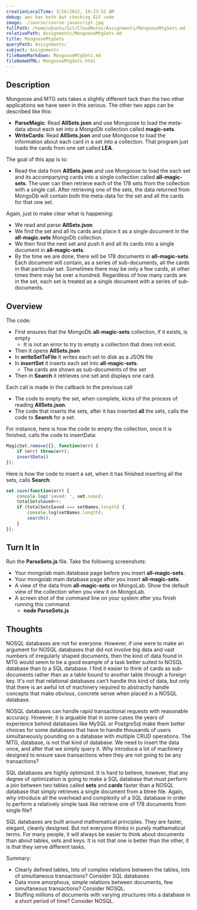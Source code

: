 ```yaml
---
creationLocalTime: 3/26/2022, 10:23:52 AM
debug: aec has both but checking ELF code
image: ./course/course-javascript.jpg
fullPath: /home/ubuntu/Git/CloudNotes/Assignments/MongooseMtgSets.md
relativePath: Assignments/MongooseMtgSets.md
title: MongooseMtgSets
queryPath: Assignments/
subject: Assignments
fileNameMarkdown: MongooseMtgSets.md
fileNameHTML: MongooseMtgSets.html
---
```



<!-- toc -->
<!-- tocstop -->

## Description

Mongoose and MTG sets takes a slightly different tack than the two other applications we have seen in this serious. The other two apps can be described like this:

- **ParseMagic**: Read **AllSets.json** and use Mongoose to load the meta-data about each  set into a MongoDb collection called **magic-sets**.
- **WriteCards**: Read **AllSets.json** and use Mongoose to load the information about each card in a set into a collection. That program just loads the cards from one set called **LEA**.

The goal of this app is to:

- Read the data from **AllSets.json** and use Mongoose to load the each set and its accompanying cards into a single collection called **all-magic-sets**. The user can then retrieve each of the 178 sets from the collection with a single call. After retrieving one of the sets, the data returned from MongoDb will contain both the meta-data for the set and all the cards for that one set. 

Again, just to make clear what is happening:

- We read and parse **AllSets.json**
- We find the set and all its cards and place it as a single document in the **all-magic.sets** MongoDb collection.
- We then find the next set and push it and all its cards into a single document in **all-magic-sets**.
- By the time we are done, there will be 178 documents in **all-magic-sets**. Each document will contain, as a series of sub-documents, all the cards in that particular set. Sometimes there may be only a few cards, at other times there may be over a hundred. Regardless of how many cards are in the set, each set is treated as a single document with a series of sub-documents.

## Overview

The code:

- First ensures that the MongoDb **all-magic-sets** collection, if it exists, is empty
    - It is not an error to try to empty a collection that does not exist.
- Then it opens **AllSets.json**
- In **writeSetToFile** it writes each set to disk as a JSON file
- In **insertSet** it inserts each set into **all-magic-sets**.
    - The cards are shown as sub-documents of the set
- Then in **Search** it retrieves one set and displays one card.

Each call is made in the callback to the previous call

- The code to empty the set, when complete, kicks of the process of reading **AllSets.json**.
- The code that inserts the sets, after it has inserted **all** the sets, calls the code to **Search** for a set.

For instance, here is how the code to empty the collection, once it is finished, calls the code to insertData:

```javascript
MagicSet.remove({}, function(err) {
	if (err) throw(err);
	insertData()
});
```

Here is how the code to insert a set, when it has finished inserting all the sets, calls **Search**: 


```javascript
set.save(function(err) {
	console.log('saved: ', set.name);
	totalSetsSaved++;
	if (totalSetsSaved === setNames.length) {
		console.log(setNames.length);
		search();
	}
});
```

## Turn It In

Run the **ParseSets.js** file. Take the following screenshots:

- Your mongolab main database page before you insert **all-magic-sets**.
- Your mongolab main database page after you insert **all-magic-sets**.
- A view of the data from **all-magic-sets** on MongoLab. Show the default view of the collection when you view it on MongoLab.
- A screen shot of the command line on your system after you finish running this command:
    - **node ParseSets.js** 


## Thoughts

NOSQL databases are not for everyone. However, if one were to make an argument for NOSQL databases that did not involve big data and vast numbers of irregularly shaped documents, then the kind of data found in MTG would seem to be a good example of a task better suited to NOSQL database than to a SQL database. I find it easier to think of cards as sub-documents rather than as a table bound to another table through a foreign key. It's not that relational databases can't handle this kind of data, but only that there is an awful lot of machinery required to abstractly handle concepts that make obvious, concrete sense when placed in a NOSQL database.

NOSQL databases can handle rapid transactional requests with reasonable accuracy. However, it is arguable that in some cases the years of experience behind databases like MySQL or PostgreSql make them better choices for some databases that have to handle thousands of users simultaneously pounding on a database with multiple CRUD operations. The MTG, database, is not that kind of database. We need to insert the data once, and after that we simply query it. Why introduce a lot of machinery designed to ensure save transactions when they are not going to be any transactions? 

SQL databases are highly optimized. It is hard to believe, however, that any degree of optimization is going to make a SQL database that must perform a join between two tables called **sets** and **cards** faster than a NOSQL database that simply retrieves a single document from a btree file. Again, why introduce all the overhead and complexity of a SQL database in order to perform a relatively simple task like retrieve one of 178 documents from single file?

SQL databases are built around mathematical principles. They are faster, elegant, cleanly designed. But not everyone thinks in purely mathematical terms. For many people, it will always be easier to think about documents than about tables, sets and keys. It is not that one is better than the other, it is that they serve different tasks.

Summary:

- Clearly defined tables, lots of complex relations between the tables, lots of simultaneous transactions? Consider SQL databases
- Data more amorphous, simple relations between documents, few simultaneous transactions? Consider NOSQL.
- Stuffing millions of documents with varying structures into a database in a short period of time? Consider NOSQL.

       
